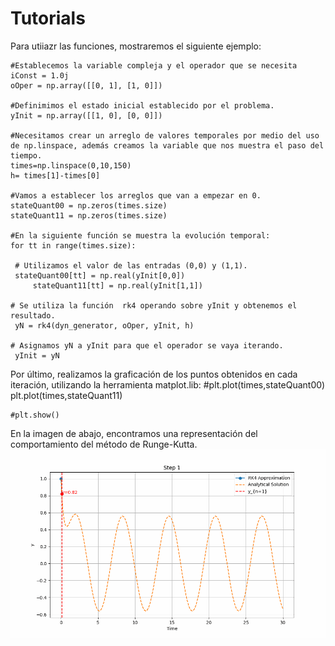 # Tutorials
Para utiiazr las funciones, mostraremos el siguiente ejemplo:

	#Establecemos la variable compleja y el operador que se necesita
	iConst = 1.0j
	oOper = np.array([[0, 1], [1, 0]])

	#Definimimos el estado inicial establecido por el problema.
	yInit = np.array([[1, 0], [0, 0]])

	#Necesitamos crear un arreglo de valores temporales por medio del uso de np.linspace, además creamos la variable que nos muestra el paso del tiempo.
	times=np.linspace(0,10,150)
	h= times[1]-times[0]

	#Vamos a establecer los arreglos que van a empezar en 0.
	stateQuant00 = np.zeros(times.size)
	stateQuant11 = np.zeros(times.size)

	#En la siguiente función se muestra la evolución temporal:
	for tt in range(times.size):

   	 # Utilizamos el valor de las entradas (0,0) y (1,1). 
   	 stateQuant00[tt] = np.real(yInit[0,0]) 
    	 stateQuant11[tt] = np.real(yInit[1,1])
    
	# Se utiliza la función  rk4 operando sobre yInit y obtenemos el resultado.
   	 yN = rk4(dyn_generator, oOper, yInit, h)
   	
 	# Asignamos yN a yInit para que el operador se vaya iterando.
	 yInit = yN

Por último, realizamos la graficación de los puntos obtenidos en cada iteración, utilizando la herramienta matplot.lib:
	#plt.plot(times,stateQuant00) plt.plot(times,stateQuant11)

	#plt.show()
En la imagen de abajo, encontramos una representación del comportamiento del método de Runge-Kutta.
![RK4 Animation](rk4_animation.gif)	
